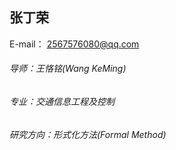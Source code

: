 ## 张丁荣

E-mail： 2567576080@qq.com

###### 导师：王恪铭(Wang KeMing)

###### 专业：交通信息工程及控制

###### 研究方向：形式化方法(Formal Method)


